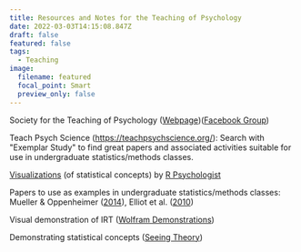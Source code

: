 ```yaml
---
title: Resources and Notes for the Teaching of Psychology
date: 2022-03-03T14:15:08.847Z
draft: false
featured: false
tags:
  - Teaching
image:
  filename: featured
  focal_point: Smart
  preview_only: false
---
```

Society for the Teaching of Psychology ([Webpage](http://teachpsych.org/))([Facebook Group](https://www.facebook.com/groups/teachpsych/))

Teach Psych Science (<https://teachpsychscience.org/>): Search with "Exemplar Study" to find great papers and associated activities suitable for use in undergraduate statistics/methods classes.

[Visualizations](https://rpsychologist.com/viz) (of statistical concepts) by [R Psychologist](https://rpsychologist.com/)

Papers to use as examples in undergraduate statistics/methods classes: Mueller & Oppenheimer ([2014](https://doi.org/10.1177/0956797618781773)), Elliot et al. ([2010](https://doi.org/10.1037/a0019689))

Visual demonstration of IRT ([Wolfram Demonstrations](https://demonstrations.wolfram.com/ItemCharacteristicCurves/))

Demonstrating statistical concepts ([Seeing Theory](https://seeing-theory.brown.edu/))